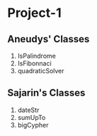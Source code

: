 # Project-1

## Aneudys' Classes

1. IsPalindrome
2. IsFibonnaci
3. quadraticSolver


## Sajarin's Classes

1. dateStr
2. sumUpTo
3. bigCypher
